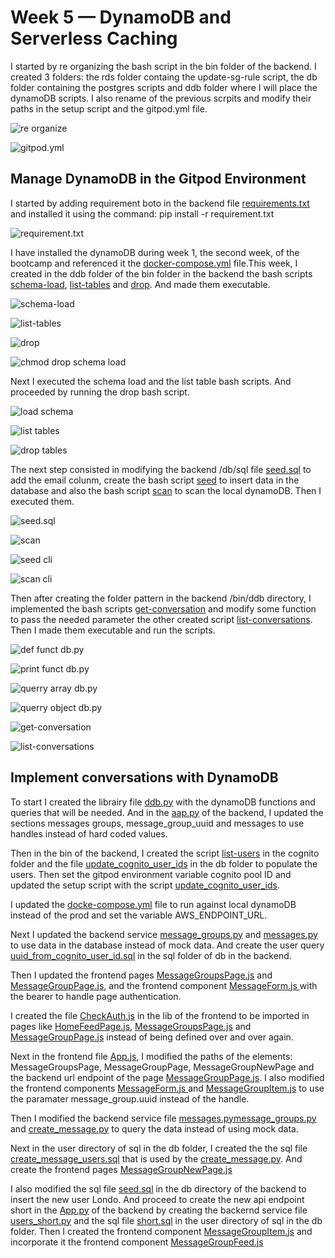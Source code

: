 # Week 5 — DynamoDB and Serverless Caching



I started by re organizing the bash script in the bin folder of the backend. I created 3 folders: the rds folder containg the update-sg-rule script, the db folder containing the postgres scripts and ddb folder where I will place the dynamoDB scripts. I also rename of the previous scrpits and modify their paths in the setup script and the gitpod.yml file. 

![re organize](assets/Week5/Week%205%20-%20v1%20re%20organize%20bin%20script.png)

![gitpod.yml](assets/Week5/Week%205%20-%20v1%20up%20rds%20script%20path%20in%20gitpod.png)

## Manage DynamoDB in the Gitpod Environment

I started by adding requirement boto in the backend file [requirements.txt](https://github.com/vilt23/aws-bootcamp-cruddur-2023/blob/main/backend-flask/requirements.txt) and installed it using the command: pip install -r requirement.txt

![requirement.txt](assets/Week5/Week%205%20-%20v1%20boto3%20backend%20requierement.png)

I have installed the dynamoDB during week 1, the second week, of the bootcamp and referenced it the [docker-compose.yml]() file.This week, I created in the ddb folder of the bin folder in the backend the bash scripts [schema-load](https://github.com/vilt23/aws-bootcamp-cruddur-2023/blob/main/backend-flask/bin/ddb/schema-load), [list-tables](https://github.com/vilt23/aws-bootcamp-cruddur-2023/blob/main/backend-flask/bin/ddb/list-tables) and [drop](https://github.com/vilt23/aws-bootcamp-cruddur-2023/blob/main/backend-flask/bin/ddb/drop). And made them executable. 

![schema-load](assets/Week5/Week%205%20-%20v1%20ddb%20schema%20load.png)

![list-tables](assets/Week5/Week%205%20-%20v1%20ddb%20list%20tables.png)

![drop](assets/Week5/Week%205%20-%20v1%20ddb%20drop%20script.png)

![chmod drop schema load](assets/Week5/Week%205%20-%20v1%20ddb%20schema%20load.png)

Next I executed the schema load and the list table bash scripts. And proceeded by running the drop bash script.

![load schema](assets/Week5/Week%205%20-%20v1%20ddb%20load%20schema.png)

![list tables](assets/Week5/Week%205%20-%20v1%20ddb%20list%20tables%20cli.png)

![drop tables](assets/Week5/Week%205%20-%20v1%20ddb%20drop%20table%20cli.png)

The next step consisted in modifying the backend /db/sql file [seed.sql]() to add the email colunm, create the bash script [seed]() to insert data in the database and also the bash script [scan]() to scan the local dynamoDB. Then I executed them.

![seed.sql](assets/Week5/Week%205%20-%20v1%20db%20update%20postgres%20seed%20run%20setup.png)

![scan](assets/Week5/Week%205%20-%20v1%20ddb%20scan%20bash%20script.png)

![seed cli](assets/Week5/Week%205%20-%20v1%20ddb%20see%20data%20cli.png)

![scan cli](assets/Week5/Week%205%20-%20v1%20ddb%20scan%20data%20cli.png)

Then after creating the folder pattern in the backend /bin/ddb directory, I implemented the bash scripts [get-conversation]() and modify some function to pass the needed parameter the other created script [list-conversations](). Then I made them executable and run the scripts.

![def funct db.py](assets/Week5/Week%205%20-%20v1%20db%20lib%20dbPy%20def%20function.png)

![print funct db.py](assets/Week5/Week%205%20-%20v1%20db%20lib%20dbPy%20update%20print%20function.png)

![querry array db.py](assets/Week5/Week%205%20-%20v1%20db%20lib%20dbPy%20update%20querry%20array%20func.png)

![querry object db.py](assets/Week5/Week%205%20-%20v1%20db%20lib%20dbPy%20update%20querry%20object.png)

![get-conversation](assets/Week5/Week%205%20-%20v1%20ddb%20pattern%20get%20conv%20cli.png)

![list-conversations](assets/Week5/Week%205%20-%20v1%20ddb%20pattern%20list%20conv%20cli.png)


## Implement conversations with DynamoDB

To start I created the librairy file [ddb.py](https://github.com/vilt23/aws-bootcamp-cruddur-2023/blob/main/backend-flask/lib/ddb.py) with the dynamoDB functions and queries that will be needed. And in  the [aap.py](https://github.com/vilt23/aws-bootcamp-cruddur-2023/blob/main/backend-flask/app.py) of the backend, I updated the sections messages groups, message_group_uuid and messages to use handles instead of hard coded values.

Then in the bin of the backend, I created the script [list-users](https://github.com/vilt23/aws-bootcamp-cruddur-2023/blob/main/backend-flask/bin/cognito/list-users) in the cognito folder and the file [update_cognito_user_ids](https://github.com/vilt23/aws-bootcamp-cruddur-2023/blob/main/backend-flask/bin/db/update_cognito_user_ids) in the db folder to populate the users. Then set the gitpod environment variable cognito pool ID and updated the setup script with the script [update_cognito_user_ids](https://github.com/vilt23/aws-bootcamp-cruddur-2023/blob/main/backend-flask/bin/db/update_cognito_user_ids).

I updated the [docke-compose.yml](https://github.com/vilt23/aws-bootcamp-cruddur-2023/blob/main/docker-compose.yml) file to run against local dynamoDB instead of the prod and set the variable AWS_ENDPOINT_URL.

Next I updated the backend service [message_groups.py](https://github.com/vilt23/aws-bootcamp-cruddur-2023/blob/main/backend-flask/services/message_groups.py) and [messages.py](https://github.com/vilt23/aws-bootcamp-cruddur-2023/blob/main/backend-flask/services/messages.py) to use data in the database instead of mock data. And create the user query [uuid_from_cognito_user_id.sql](https://github.com/vilt23/aws-bootcamp-cruddur-2023/blob/main/backend-flask/db/sql/users/uuid_from_cognito_user_id.sql) in the sql folder of db in the backend.

Then I updated the frontend pages [MessageGroupsPage.js](https://github.com/vilt23/aws-bootcamp-cruddur-2023/blob/main/frontend-react-js/src/pages/MessageGroupsPage.js) and [MessageGroupPage.js](https://github.com/vilt23/aws-bootcamp-cruddur-2023/blob/main/frontend-react-js/src/pages/MessageGroupPage.js), and the frontend component [MessageForm.js ](https://github.com/vilt23/aws-bootcamp-cruddur-2023/blob/main/frontend-react-js/src/components/MessageForm.js) with the bearer to handle page authentication.

I created the file [CheckAuth.js](https://github.com/vilt23/aws-bootcamp-cruddur-2023/blob/main/frontend-react-js/src/lib/CheckAuth.js) in the lib of the frontend to be imported in pages like [HomeFeedPage.js](https://github.com/vilt23/aws-bootcamp-cruddur-2023/blob/main/frontend-react-js/src/pages/HomeFeedPage.js), [MessageGroupsPage.js](https://github.com/vilt23/aws-bootcamp-cruddur-2023/blob/main/frontend-react-js/src/pages/MessageGroupsPage.js) and [MessageGroupPage.js](https://github.com/vilt23/aws-bootcamp-cruddur-2023/blob/main/frontend-react-js/src/pages/MessageGroupPage.js) instead of being defined over and over again. 

Next in the frontend file [App.js](https://github.com/vilt23/aws-bootcamp-cruddur-2023/blob/main/frontend-react-js/src/App.js), I modified the paths of the elements: MessageGroupsPage, MessageGroupPage, MessageGroupNewPage and the backend url endpoint of the page [MessageGroupPage.js](https://github.com/vilt23/aws-bootcamp-cruddur-2023/blob/main/frontend-react-js/src/pages/MessageGroupPage.js). I also modified the frontend components  [MessageForm.js ](https://github.com/vilt23/aws-bootcamp-cruddur-2023/blob/main/frontend-react-js/src/components/MessageForm.js) and [MessageGroupItem.js](https://github.com/vilt23/aws-bootcamp-cruddur-2023/blob/main/frontend-react-js/src/components/MessageGroupItem.js) to use the paramater message_group.uuid instead of the handle.

Then I modified the backend service file [messages.py](https://github.com/vilt23/aws-bootcamp-cruddur-2023/blob/main/backend-flask/services/messages.py)[message_groups.py](https://github.com/vilt23/aws-bootcamp-cruddur-2023/blob/main/backend-flask/services/message_groups.py) and [create_message.py](https://github.com/vilt23/aws-bootcamp-cruddur-2023/blob/main/backend-flask/services/create_message.py) to query the data instead of using mock data.

Next in the user directory of sql in the db folder, I created the the sql file [create_message_users.sql](https://github.com/vilt23/aws-bootcamp-cruddur-2023/blob/main/backend-flask/db/sql/users/create_message_users.sql) that is used by the [create_message.py](https://github.com/vilt23/aws-bootcamp-cruddur-2023/blob/main/backend-flask/services/create_message.py). And create the frontend pages [MessageGroupNewPage.js](https://github.com/vilt23/aws-bootcamp-cruddur-2023/blob/main/frontend-react-js/src/pages/MessageGroupNewPage.js) 


I also modified the sql file [seed.sql]() in the db directory of the backend to insert the new user Londo. And proceed to create the new api endpoint short in the [App.py](https://github.com/vilt23/aws-bootcamp-cruddur-2023/blob/main/backend-flask/app.py) of the backend by creating the backernd service file [users_short.py](https://github.com/vilt23/aws-bootcamp-cruddur-2023/blob/main/backend-flask/services/users_short.py) and the sql file [short.sql](https://github.com/vilt23/aws-bootcamp-cruddur-2023/blob/main/backend-flask/db/sql/users/short.sql)  in the user directory of sql in the db folder. Then I created the frontend component [MessageGroupItem.js](https://github.com/vilt23/aws-bootcamp-cruddur-2023/blob/main/frontend-react-js/src/components/MessageGroupItem.js) and incorporate it the frontend component [MessageGroupFeed.js](https://github.com/vilt23/aws-bootcamp-cruddur-2023/blob/main/frontend-react-js/src/components/MessageGroupFeed.js)



